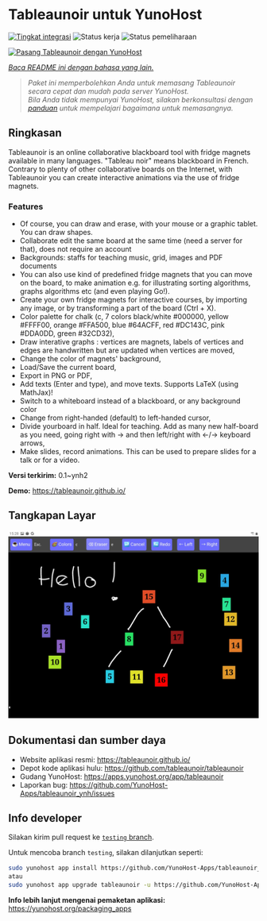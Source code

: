 <!--
N.B.: README ini dibuat secara otomatis oleh <https://github.com/YunoHost/apps/tree/master/tools/readme_generator>
Ini TIDAK boleh diedit dengan tangan.
-->

# Tableaunoir untuk YunoHost

[![Tingkat integrasi](https://apps.yunohost.org/badge/integration/tableaunoir)](https://ci-apps.yunohost.org/ci/apps/tableaunoir/)
![Status kerja](https://apps.yunohost.org/badge/state/tableaunoir)
![Status pemeliharaan](https://apps.yunohost.org/badge/maintained/tableaunoir)

[![Pasang Tableaunoir dengan YunoHost](https://install-app.yunohost.org/install-with-yunohost.svg)](https://install-app.yunohost.org/?app=tableaunoir)

*[Baca README ini dengan bahasa yang lain.](./ALL_README.md)*

> *Paket ini memperbolehkan Anda untuk memasang Tableaunoir secara cepat dan mudah pada server YunoHost.*  
> *Bila Anda tidak mempunyai YunoHost, silakan berkonsultasi dengan [panduan](https://yunohost.org/install) untuk mempelajari bagaimana untuk memasangnya.*

## Ringkasan

Tableaunoir is an online collaborative blackboard tool with fridge magnets available in many languages. "Tableau noir" means blackboard in French. Contrary to plenty of other collaborative boards on the Internet, with Tableaunoir you can create interactive animations via the use of fridge magnets.

### Features

- Of course, you can draw and erase, with your mouse or a graphic tablet. You can draw shapes.
- Collaborate edit the same board at the same time (need a server for that), does not require an account
- Backgrounds: staffs for teaching music, grid, images and PDF documents
- You can also use kind of predefined fridge magnets that you can move on the board, to make animation e.g. for illustrating sorting algorithms, graphs algorithms etc (and even playing Go!).
- Create your own fridge magnets for interactive courses, by importing any image, or by transforming a part of the board (Ctrl + X).
- Color palette for chalk (c, 7 colors black/white #000000, yellow #FFFF00, orange #FFA500, blue #64ACFF, red #DC143C, pink #DDA0DD, green #32CD32),
- Draw interative graphs : vertices are magnets, labels of vertices and edges are handwritten but are updated when vertices are moved,
- Change the color of magnets' background,
- Load/Save the current board,
- Export in PNG or PDF,
- Add texts (Enter and type), and move texts. Supports LaTeX (using MathJax)!
- Switch to a whiteboard instead of a blackboard, or any background color
- Change from right-handed (default) to left-handed cursor,
- Divide yourboard in half. Ideal for teaching. Add as many new half-board as you need, going right with → and then left/right with ←/→ keyboard arrows,
- Make slides, record animations. This can be used to prepare slides for a talk or for a video.


**Versi terkirim:** 0.1~ynh2

**Demo:** <https://tableaunoir.github.io/>

## Tangkapan Layar

![Tangkapan Layar pada Tableaunoir](./doc/screenshots/screenshot.jpg)

## Dokumentasi dan sumber daya

- Website aplikasi resmi: <https://tableaunoir.github.io/>
- Depot kode aplikasi hulu: <https://github.com/tableaunoir/tableaunoir>
- Gudang YunoHost: <https://apps.yunohost.org/app/tableaunoir>
- Laporkan bug: <https://github.com/YunoHost-Apps/tableaunoir_ynh/issues>

## Info developer

Silakan kirim pull request ke [`testing` branch](https://github.com/YunoHost-Apps/tableaunoir_ynh/tree/testing).

Untuk mencoba branch `testing`, silakan dilanjutkan seperti:

```bash
sudo yunohost app install https://github.com/YunoHost-Apps/tableaunoir_ynh/tree/testing --debug
atau
sudo yunohost app upgrade tableaunoir -u https://github.com/YunoHost-Apps/tableaunoir_ynh/tree/testing --debug
```

**Info lebih lanjut mengenai pemaketan aplikasi:** <https://yunohost.org/packaging_apps>
